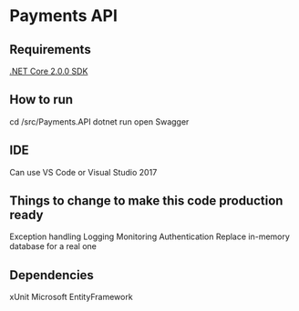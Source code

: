 # Payments API

## Requirements

[.NET Core 2.0.0 SDK](https://www.microsoft.com/net/core)

## How to run

cd /src/Payments.API
dotnet run 
open Swagger

## IDE

Can use VS Code or Visual Studio 2017

## Things to change to make this code production ready

Exception handling
Logging
Monitoring
Authentication
Replace in-memory database for a real one

## Dependencies

xUnit
Microsoft EntityFramework